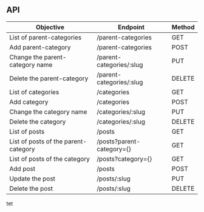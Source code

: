 ## API

| Objective                            | Endpoint                  | Method |
| ------------------------------------ | ------------------------- | ------ |
| List of parent-categories            | /parent-categories        | GET    |
| Add parent-category                  | /parent-categories        | POST   |
| Change the parent-category name      | /parent-categories/:slug  | PUT    |
| Delete the parent-category           | /parent-categories/:slug  | DELETE |
| List of categories                   | /categories               | GET    |
| Add category                         | /categories               | POST   |
| Change the category name             | /categories/:slug         | PUT    |
| Delete the category                  | /categories/:slug         | DELETE |
| List of posts                        | /posts                    | GET    |
| List of posts of the parent-category | /posts?parent-category={} | GET    |
| List of posts of the category        | /posts?category={}        | GET    |
| Add post                             | /posts                    | POST   |
| Update the post                      | /posts/:slug              | PUT    |
| Delete the post                      | /posts/:slug              | DELETE |

tet